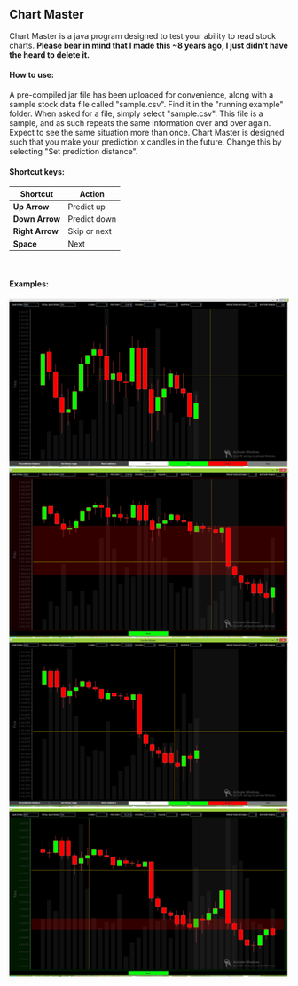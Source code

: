 ## Chart Master
Chart Master is a java program designed to test your ability to read stock charts.  **Please bear in mind that I made this ~8 years ago, I just didn't have the heard to delete it.**

#### How to use:
A pre-compiled jar file has been uploaded for convenience, along with a sample stock data file called "sample.csv".  Find it in the "running example" folder.  When asked for a file, simply select "sample.csv". This file is a sample, and as such repeats the same information over and over again.  Expect to see the same situation more than once.
Chart Master is designed such that you make your prediction x candles in the future.  Change this by selecting "Set prediction distance".
<br />

#### Shortcut keys:
**Shortcut**    | Action
--------------- | -------------
**Up Arrow**    |Predict up
**Down Arrow**  |Predict down
**Right Arrow** |Skip or next
**Space**       |Next
<br />

#### Examples:
![c1](https://github.com/gkaye/Chart-Master/blob/master/example%20pictures/Capture.PNG)
![c2](https://github.com/gkaye/Chart-Master/blob/master/example%20pictures/Capture2.PNG)
![c3](https://github.com/gkaye/Chart-Master/blob/master/example%20pictures/Capture3.PNG)
![c4](https://github.com/gkaye/Chart-Master/blob/master/example%20pictures/Capture4.PNG)
